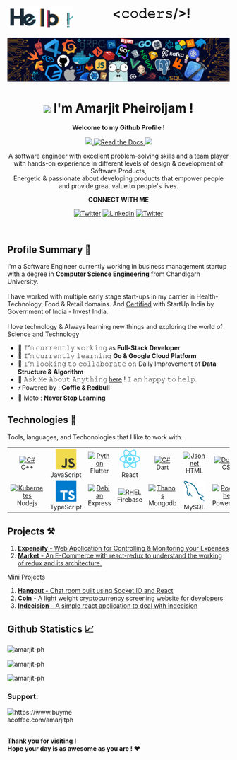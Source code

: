 <h1 align="center">
    <img src="./Hello.gif" align="left" alt="Coder GIF" height=50 width=150>
    &lt;𝚌𝚘𝚍𝚎𝚛𝚜/&gt;!
</h1>
<br/>

<img src="./header.png">

<div align="center">
<h1><img src="https://media.giphy.com/media/hvRJCLFzcasrR4ia7z/giphy.gif" width="25px"> I'm Amarjit Pheiroijam !</h1>

<b>Welcome to my Github Profile !</b>
<p align="center">
  <a href="https://github.com/Amarjit-ph">
    <img src="https://img.shields.io/github/followers/Amarjit-ph?style=social"/>
  </a>
  <a href="https://macropower.readthedocs.io/en/latest">
    <img alt="Read the Docs" src="https://img.shields.io/github/stars/Amarjit-ph?style=social">
  </a>
  <img src="https://komarev.com/ghpvc/?username=Amarjit-ph&label=Profile+views"/>
</p>

A software engineer with excellent problem-solving skills and a team player with hands-on experience in different levels of design & development of Software Products,<br>Energetic & passionate about developing products that empower people and provide great value to people's lives.

<b> CONNECT WITH ME</b>

<a href="https://mail.google.com/mail/u/0/?fs=1&tf=cm&source=mailto&to=Amarjitp9@gmail.com" target="_blank"><img alt="Twitter" src="https://img.shields.io/badge/Gmail-D14836?style=for-the-badge&logo=gmail&logoColor=white" /></a>
<a href="https://www.linkedin.com/in/amarjit-pheiroijam-234bba166/" target="_blank"><img alt="LinkedIn" src="https://img.shields.io/badge/linkedin-%230077B5.svg?&style=for-the-badge&logo=linkedin&logoColor=white" /></a>
<a href="https://twitter.com/AmarjitPh_" target="_blank">
<img alt="Twitter" src="https://img.shields.io/badge/Twitter-1DA1F2?style=for-the-badge&logo=twitter&logoColor=white" />
</a>
</div>
<br/>


## Profile Summary 🍃
I'm a Software Engineer currently working in business management startup with a degree in <b>Computer Science Engineering</b> from Chandigarh University.
<br><br>
I have worked with multiple early stage start-ups in my carrier in Health-Technology, Food & Retail domains.
And [Certified](https://www.credential.net/cbb4d9c9-0b3d-44a0-b134-cac16e7074c7#gs.p5gscc) with StartUp India by Government of India - Invest India.
<br>
<br>
I love technology & Always learning new things and exploring the world of Science and Technology<br>

- 🔭 𝙸’𝚖 𝚌𝚞𝚛𝚛𝚎𝚗𝚝𝚕𝚢 𝚠𝚘𝚛𝚔𝚒𝚗𝚐 as **Full-Stack Developer**
- 🌱 𝙸’𝚖 𝚌𝚞𝚛𝚛𝚎𝚗𝚝𝚕𝚢 𝚕𝚎𝚊𝚛𝚗𝚒𝚗𝚐 **Go & Google Cloud Platform**
- 👯 𝙸’𝚖 𝚕𝚘𝚘𝚔𝚒𝚗𝚐 𝚝𝚘 𝚌𝚘𝚕𝚕𝚊𝚋𝚘𝚛𝚊𝚝𝚎 𝚘𝚗 Daily Improvement of **Data Structure & Algorithm**
- 💬 𝙰𝚜𝚔 𝙼𝚎 𝙰𝚋𝚘𝚞𝚝 𝙰𝚗𝚢𝚝𝚑𝚒𝚗𝚐 [here](https://github.com/Amarjit-ph/Amarjit-ph/issues/1) ! 𝙸 𝚊𝚖 𝚑𝚊𝚙𝚙𝚢 𝚝𝚘 𝚑𝚎𝚕𝚙.
- ⚡Powered by : **Coffie & Redbull**
- 🦜 Moto : **Never Stop Learning**

## Technologies 💾
Tools, languages, and Techonologies that I like to work with.
<br>
<table>
  <tr>
  <td align="center" width="96">
      <a href="#macropower-tech">
        <img src="https://upload.wikimedia.org/wikipedia/commons/thumb/1/18/ISO_C%2B%2B_Logo.svg/1200px-ISO_C%2B%2B_Logo.svg.png" width="48" height="48" alt="C#" />
      </a>
      <br>C++
    </td>
  
  <td align="center" width="96">
      <a href="#macropower-tech">
        <img src="./img/javascript-original.svg" width="48" height="48" alt="JavaScript" />
      </a>
      <br>JavaScript
    </td>
    <td align="center" width="96">
      <a href="#macropower-tech">
        <img src="https://egghead.io/_next/image?url=https%3A%2F%2Fd2eip9sf3oo6c2.cloudfront.net%2Ftags%2Fimages%2F000%2F001%2F245%2Fsquare_64%2Fflutterlogo.png&w=64&q=100" width="48" height="48" alt="Python" />
      </a>
      <br>Flutter
    </td>
   <td align="center" width="96">
      <a href="#macropower-tech" >
        <img src="./img/react-original.svg" width="48" height="48" alt="React" />
      </a>
      <br>React
    </td>
    <td align="center" width="96">
      <a href="#macropower-tech">
        <img src="https://egghead.io/_next/image?url=https%3A%2F%2Fd2eip9sf3oo6c2.cloudfront.net%2Ftags%2Fimages%2F000%2F001%2F227%2Fsquare_64%2Fdart-logo.png&w=64&q=100" width="48" height="48" alt="C#" />
      </a>
      <br>Dart
    </td>
    <td align="center" width="96">
      <a href="#macropower-tech">
        <img src="https://egghead.io/_next/image?url=https%3A%2F%2Fd2eip9sf3oo6c2.cloudfront.net%2Ftags%2Fimages%2F000%2F000%2F184%2Fsquare_64%2Fhtml5.png&w=64&q=100" width="48" height="48" alt="Jsonnet" />
      </a>
      <br>HTML
    </td>
    <td align="center" width="96"> 
      <a href="#macropower-tech" >
        <img src="https://egghead.io/_next/image?url=https%3A%2F%2Fd2eip9sf3oo6c2.cloudfront.net%2Ftags%2Fimages%2F000%2F000%2F175%2Fsquare_64%2Fcsslang.png&w=64&q=100" width="48" height="48" alt="Docker" />
      </a>
      <br>CSS
    </td>
    <td align="center" width="96">
      <a href="#macropower-tech">
        <img src="./img/bootstrap-plain.svg" width="48" height="48" alt="Bootstrap" />
      </a>
      <br>Bootstrap
    </td>
    <td align="center" width="96">
      <a href="#macropower-tech">
        <img src="./img/sass-original.svg" width="48" height="48" alt="Sass" />
      </a>
      <br>Sass
    </td>
  </tr>

  <tr>
    <td align="center" width="96">
      <a href="#macropower-tech" >
        <img src="https://egghead.io/_next/image?url=https%3A%2F%2Fd2eip9sf3oo6c2.cloudfront.net%2Ftags%2Fimages%2F000%2F000%2F256%2Fsquare_64%2Fnodejslogo.png&w=64&q=100" width="48" height="48" alt="Kubernetes" />
      </a>
      <br>Nodejs
    </td>
    <td align="center" width="96">
      <a href="#macropower-tech">
        <img src="./img/typescript-original.svg" width="48" height="48" alt="TypeScript" />
      </a>
      <br>TypeScript
    </td>
    <td align="center"  width="96">
      <a href="#macropower-tech">
        <img src="https://egghead.io/_next/image?url=https%3A%2F%2Fd2eip9sf3oo6c2.cloudfront.net%2Ftags%2Fimages%2F000%2F000%2F359%2Fsquare_64%2Fexpressjslogo.png&w=64&q=100"width="48" height="48" alt="Debian" />
      </a>
      <br>Express
    </td>
    <td align="center"  width="96">
      <a href="#macropower-tech">
        <img src="https://egghead.io/_next/image?url=https%3A%2F%2Fd2eip9sf3oo6c2.cloudfront.net%2Ftags%2Fimages%2F000%2F001%2F085%2Fsquare_64%2Ffirebaselogo.png&w=64&q=100" width="48" height="48" alt="RHEL" />
      </a>
      <br>Firebase
    </td>
    <td align="center" width="96">
      <a href="#macropower-tech" >
        <img src="https://egghead.io/_next/image?url=https%3A%2F%2Fd2eip9sf3oo6c2.cloudfront.net%2Ftags%2Fimages%2F000%2F001%2F083%2Fsquare_64%2Fmongodb.png&w=64&q=100" width="48" height="48" alt="Thanos" />
      </a>
      <br>Mongodb
    </td>
     <td align="center"  width="96">
      <a href="#macropower-tech">
        <img src="./img/mysql-original.svg" width="48" height="48" alt="MySQL" />
      </a>
      <br>MySQL
    </td>
    <td align="center" width="96">
      <a href="#macropower-tech">
        <img src="https://raw.githubusercontent.com/PowerShell/PowerShell/master/assets/ps_black_128.svg" width="48" height="48" alt="Powershell" />
      </a>
      <br>Powershell
    </td>
    <td align="center" width="96">
      <a href="#macropower-tech" >
        <img src="https://egghead.io/_next/image?url=https%3A%2F%2Fd2eip9sf3oo6c2.cloudfront.net%2Ftags%2Fimages%2F000%2F001%2F218%2Fsquare_64%2Fbash_shell.png&w=64&q=100" width="48" height="48" alt="Grafana" />
      </a>
      <br>Bash
    </td>
    <td align="center" width="96">
      <a href="#macropower-tech" >
        <img src="https://egghead.io/_next/image?url=https%3A%2F%2Fd2eip9sf3oo6c2.cloudfront.net%2Ftags%2Fimages%2F000%2F000%2F638%2Fsquare_64%2Fgitlogo.png&w=64&q=100" width="48" height="48" alt="Prometheus" />
      </a>
      <br>Git
    </td>
  </tr>
</table>

## Projects ⚒️

1. <a href="https://expensify-three.vercel.app/" target="_blank"><b>Expensify</b> - Web Application for Controlling & Monitoring your Expenses</a><br/>
2. <a href="https://market-taupe.vercel.app/"><b>Market</b> - An E-Commerce with react-redux to understand the working of redux and its architecture.</a><br/>

Mini Projects 
1. <a href="https://hangout-zeta.vercel.app/"><b>Hangout</b> - Chat room built using Socket.IO and React</a><br/>
2. <a href="https://coin-iota.vercel.app/" target="_blank"><b>Coin</b> - A light weight cryptocurrency screening website for developers</a><br/>
3. <a href="http://indecision-ten.vercel.app/" target="_blank"><b>Indecision</b> - A simple react application to deal with indecision</a>

## Github Statistics 📈

<img src="https://github-readme-stats.vercel.app/api/top-langs?username=amarjit-ph&show_icons=true&locale=en&layout=compact" alt="amarjit-ph" />
<p><img align="center" src="https://github-readme-stats.vercel.app/api?username=amarjit-ph&show_icons=true&locale=en" alt="amarjit-ph" /></p>
<p><img align="center" src="https://github-readme-streak-stats.herokuapp.com/?user=amarjit-ph&" alt="amarjit-ph" /></p>

<h3 align="left">Support:</h3>

<a href="https://www.buymeacoffee.com/amarjitph"> <img align="left" src="https://cdn.buymeacoffee.com/buttons/v2/default-yellow.png" height="40" width="150" alt="https://www.buymeacoffee.com/amarjitph" /></a>

<br>
<br>

<!-- <a href="https://ko-fi.com/amarjitpheiroijam"> <img align="left" src="https://cdn.ko-fi.com/cdn/kofi3.png?v=3" height=40" width="150" alt="https://ko-fi.com/amarjitpheiroijam" /></a> -->
<br>

<b>Thank you for visiting !</b><br/>
<b>Hope your day is as awesome as you are ! ❤️</b>
  
  
  
